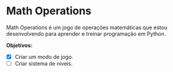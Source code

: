 # Math Operations
Math Operations é um jogo de operações matemáticas que estou desenvolvendo para aprender e treinar programação em Python.

**Objetivos:**
- [x] Criar um modo de jogo.
- [ ] Criar sistema de níveis.